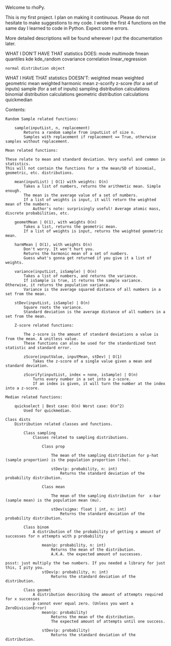 Welcome to rhoPy.

This is my first project. I plan on making it continuous. Please do not hesitate to make suggestions to my code.
I wrote the first 4 functions on the same day I learned to code in Python. Expect some errors.

More detailed descriptions will be found wherever I put the documentation later.

WHAT I DON'T HAVE THAT statistics DOES:
    mode
    multimode
    fmean
    quantiles
    kde
    kde_random
    covariance
    correlation
    linear_regression

    normal distribution object


WHAT I HAVE THAT statistics DOESN'T:
    weighted mean
    weighted geometric mean
    weighted harmonic mean
    z-scorify
    z-score (for a set of inputs)
    sample (for a set of inputs)
    sampling distribution calculations
    binomial distribution calculations
    geometric distribution calculations
    quickmedian
   


Contents:

    Random Sample related functions:

        sample(inputList, n, replacement)
            Returns a random sample from inputList of size n.
            Samples with replacement if replacement == True, otherwise samples without replacement.

    Mean related functions:

    These relate to mean and standard deviation. Very useful and common in statistics.
    This will not contain the functions for a the mean/SD of binomial, geometric, etc. distributions.

        mean(inputList) | O(1) with weights: O(n)
            Takes a list of numbers, returns the arithmetic mean. Simple enough.
            The mean is the average value of a set of numbers.
            If a list of weights is input, it will return the weighted mean of the numbers.
                Author's note: surprisingly useful! Average atomic mass, discrete probabilities, etc.

        geometMean | O(1), with weights O(n)
            Takes a list, returns the geometric mean.
            If a list of weights is input, returns the weighted geometric mean.
        
        harmMean | O(1), with weights O(n)
            Don't worry. It won't hurt you.
            Returns the harmonic mean of a set of numbers.
            Guess what's gonna get returned if you give it a list of weights.
        
        variance(inputList, isSample) | O(n)
            Takes a list of numbers, and returns the variance.
            If isSample is true, it returns the sample variance. Otherwise, it returns the population variance.
            Variance is the average squared distance of all numbers in a set from the mean.

        stDev(inputList, isSample) | O(n)
            Square roots the variance.
            Standard deviation is the average distance of all numbers in a set from the mean.

        Z-score related functions:

            The z-score is the amount of standard deviations a value is from the mean. A unitless value.
            These functions can also be used for the standardized test statistic and standard error.

            zScore(inputValue, inputMean, stDev) | O(1)
                Takes the z-score of a single value given a mean and standard deviation.

            zScorify(inputList, index = none, isSample) | O(n)
                Turns every number in a set into a z-score.
                If an index is given, it will turn the number at the index into a z-score.

    Median related functions:

        quickselect | Best case: O(n) Worst case: O(n^2)
            Used for quickmedian.

    Class dists
        Distribution related classes and functions.

            Class sampling
                Classes related to sampling distributions.

                    Class prop

                        The mean of the sampling distribution for p-hat (sample proportion) is the population proportion (rho).

                        stDev(p: probability, n: int)
                            Returns the standard deviation of the probability distribution.
                    
                    Class mean

                        The mean of the sampling distribution for  x-bar (sample mean) is the population mean (mu).

                        stDev(sigma: float | int, n: int)
                            Returns the standard deviation of the probability distribution.
                
            Class binom
                A distribution of the probability of getting x amount of successes for n attempts with p probability

                    mean(p: probability, n: int)
                        Returns the mean of the distribution.
                        A.K.A. the expected amount of successes.
                                                                                pssst: just multiply the two numbers. If you needed a library for just this, I pity you.
                    stDev(p: probability, n: int)
                        Returns the standard deviation of the distribution.

            Class geomet
                A distribution describing the amount of attempts required for x successes
                p cannot ever equal zero. (Unless you want a ZeroDivisionError)
                    mean(p: probability)
                        Returns the mean of the distribution.
                        The expected amount of attempts until one success.

                    stDev(p: probability)
                        Returns the standard deviation of the distribution.

                    




